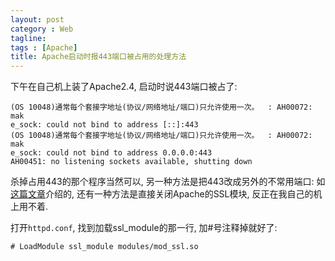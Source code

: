 ```yaml
---
layout: post
category : Web
tagline:
tags : [Apache]
title: Apache启动时报443端口被占用的处理方法
---
```


下午在自己机上装了Apache2.4, 启动时说443端口被占了:

    (OS 10048)通常每个套接字地址(协议/网络地址/端口)只允许使用一次。  : AH00072: mak
    e_sock: could not bind to address [::]:443
    (OS 10048)通常每个套接字地址(协议/网络地址/端口)只允许使用一次。  : AH00072: mak
    e_sock: could not bind to address 0.0.0.0:443
    AH00451: no listening sockets available, shutting down

杀掉占用443的那个程序当然可以, 另一种方法是把443改成另外的不常用端口:
如[这篇文章](http://congjl2002.iteye.com/blog/1497640)介绍的,
还有一种方法是直接关闭Apache的SSL模块, 反正在我自己的机上用不着.

打开`httpd.conf`, 找到加载ssl_module的那一行, 加#号注释掉就好了:

    # LoadModule ssl_module modules/mod_ssl.so

